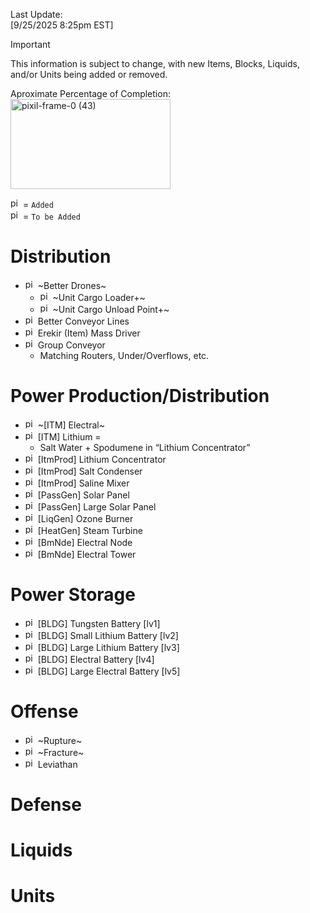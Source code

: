 Last Update:  
[9/25/2025 8:25pm EST]

> [!IMPORTANT]
> This information is subject to change, with new Items, Blocks, Liquids, and/or Units being added or removed.


Aproximate Percentage of Completion:  
<img width="256" height="144" alt="pixil-frame-0 (43)" src="https://github.com/user-attachments/assets/fe78ab12-df26-468e-b8b8-7a43b6f76a82" />

<img width="16" height="16" alt="pixil-frame-0 (41)" src="https://github.com/user-attachments/assets/44691792-acf4-4264-ac28-fefc096c9a5d" /> = `Added`  
<img width="16" height="16" alt="pixil-frame-0 (40)" src="https://github.com/user-attachments/assets/ad6277e8-a89c-4773-ad7d-46b53f6a3acb" /> = `To be Added`  

<!-- HEY! If you see this, then you're![Uploading pixil-frame-0 (41).png…]()
 cheating; leave the markdown view! >:( -->

# Distribution
- <img width="16" height="16" alt="pixil-frame-0 (41)" src="https://github.com/user-attachments/assets/44691792-acf4-4264-ac28-fefc096c9a5d" /> ~Better Drones~ 
    - <img width="16" height="16" alt="pixil-frame-0 (41)" src="https://github.com/user-attachments/assets/44691792-acf4-4264-ac28-fefc096c9a5d" /> ~Unit Cargo Loader+~ 
    - <img width="16" height="16" alt="pixil-frame-0 (41)" src="https://github.com/user-attachments/assets/44691792-acf4-4264-ac28-fefc096c9a5d" /> ~Unit Cargo Unload Point+~
- <img width="16" height="16" alt="pixil-frame-0 (40)" src="https://github.com/user-attachments/assets/ad6277e8-a89c-4773-ad7d-46b53f6a3acb" /> Better Conveyor Lines
- <img width="16" height="16" alt="pixil-frame-0 (40)" src="https://github.com/user-attachments/assets/ad6277e8-a89c-4773-ad7d-46b53f6a3acb" /> Erekir (Item) Mass Driver
- <img width="16" height="16" alt="pixil-frame-0 (40)" src="https://github.com/user-attachments/assets/ad6277e8-a89c-4773-ad7d-46b53f6a3acb" /> Group Conveyor
    - Matching Routers, Under/Overflows, etc.
# Power Production/Distribution
- <img width="16" height="16" alt="pixil-frame-0 (41)" src="https://github.com/user-attachments/assets/44691792-acf4-4264-ac28-fefc096c9a5d" /> ~[ITM] Electral~
- <img width="16" height="16" alt="pixil-frame-0 (40)" src="https://github.com/user-attachments/assets/ad6277e8-a89c-4773-ad7d-46b53f6a3acb" /> [ITM] Lithium =
    - Salt Water + Spodumene in “Lithium Concentrator”
- <img width="16" height="16" alt="pixil-frame-0 (40)" src="https://github.com/user-attachments/assets/ad6277e8-a89c-4773-ad7d-46b53f6a3acb" /> [ItmProd] Lithium Concentrator
- <img width="16" height="16" alt="pixil-frame-0 (40)" src="https://github.com/user-attachments/assets/ad6277e8-a89c-4773-ad7d-46b53f6a3acb" /> [ItmProd] Salt Condenser
- <img width="16" height="16" alt="pixil-frame-0 (40)" src="https://github.com/user-attachments/assets/ad6277e8-a89c-4773-ad7d-46b53f6a3acb" /> [ItmProd] Saline Mixer
- <img width="16" height="16" alt="pixil-frame-0 (40)" src="https://github.com/user-attachments/assets/ad6277e8-a89c-4773-ad7d-46b53f6a3acb" /> [PassGen] Solar Panel
- <img width="16" height="16" alt="pixil-frame-0 (40)" src="https://github.com/user-attachments/assets/ad6277e8-a89c-4773-ad7d-46b53f6a3acb" /> [PassGen] Large Solar Panel
- <img width="16" height="16" alt="pixil-frame-0 (40)" src="https://github.com/user-attachments/assets/ad6277e8-a89c-4773-ad7d-46b53f6a3acb" /> [LiqGen] Ozone Burner
- <img width="16" height="16" alt="pixil-frame-0 (40)" src="https://github.com/user-attachments/assets/ad6277e8-a89c-4773-ad7d-46b53f6a3acb" /> [HeatGen] Steam Turbine
- <img width="16" height="16" alt="pixil-frame-0 (40)" src="https://github.com/user-attachments/assets/ad6277e8-a89c-4773-ad7d-46b53f6a3acb" /> [BmNde] Electral Node
- <img width="16" height="16" alt="pixil-frame-0 (40)" src="https://github.com/user-attachments/assets/ad6277e8-a89c-4773-ad7d-46b53f6a3acb" /> [BmNde] Electral Tower
# Power Storage
- <img width="16" height="16" alt="pixil-frame-0 (40)" src="https://github.com/user-attachments/assets/ad6277e8-a89c-4773-ad7d-46b53f6a3acb" /> [BLDG] Tungsten Battery [lv1]
- <img width="16" height="16" alt="pixil-frame-0 (40)" src="https://github.com/user-attachments/assets/ad6277e8-a89c-4773-ad7d-46b53f6a3acb" /> [BLDG] Small Lithium Battery [lv2]
- <img width="16" height="16" alt="pixil-frame-0 (40)" src="https://github.com/user-attachments/assets/ad6277e8-a89c-4773-ad7d-46b53f6a3acb" /> [BLDG] Large Lithium Battery [lv3]
- <img width="16" height="16" alt="pixil-frame-0 (40)" src="https://github.com/user-attachments/assets/ad6277e8-a89c-4773-ad7d-46b53f6a3acb" /> [BLDG] Electral Battery [lv4]
- <img width="16" height="16" alt="pixil-frame-0 (40)" src="https://github.com/user-attachments/assets/ad6277e8-a89c-4773-ad7d-46b53f6a3acb" /> [BLDG] Large Electral Battery [lv5] 
# Offense
- <img width="16" height="16" alt="pixil-frame-0 (41)" src="https://github.com/user-attachments/assets/44691792-acf4-4264-ac28-fefc096c9a5d" /> ~Rupture~
- <img width="16" height="16" alt="pixil-frame-0 (41)" src="https://github.com/user-attachments/assets/44691792-acf4-4264-ac28-fefc096c9a5d" /> ~Fracture~
- <img width="16" height="16" alt="pixil-frame-0 (40)" src="https://github.com/user-attachments/assets/ad6277e8-a89c-4773-ad7d-46b53f6a3acb" /> Leviathan
# Defense

# Liquids
# Units
